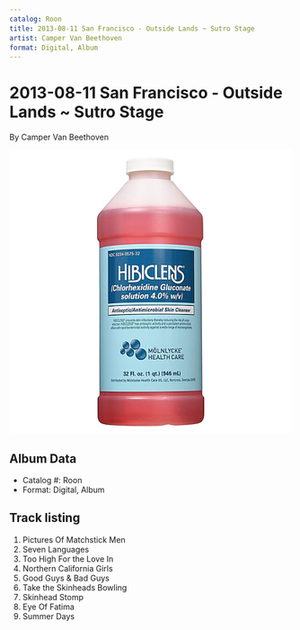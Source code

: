 ```yaml
---
catalog: Roon
title: 2013-08-11 San Francisco - Outside Lands ~ Sutro Stage
artist: Camper Van Beethoven
format: Digital, Album
---
```


# 2013-08-11 San Francisco - Outside Lands ~ Sutro Stage

By Camper Van Beethoven

![](../../assets/albumcovers/Camper_Van_Beethoven-2013-08-11_San_Francisco_-_Outside_Lands_~_Sutro_Stage.png)

## Album Data

- Catalog #: Roon
- Format: Digital, Album


## Track listing


1. Pictures Of Matchstick Men
2. Seven Languages
3. Too High For the Love In
4. Northern California Girls
5. Good Guys & Bad Guys
6. Take the Skinheads Bowling
7. Skinhead Stomp
8. Eye Of Fatima
9. Summer Days

